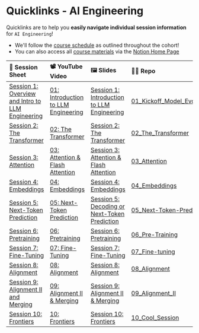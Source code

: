 # Quicklinks - AI Engineering

Quicklinks are to help you **easily navigate individual session information** for `AI Engineering`!  

- We'll follow the [course schedule]() as outlined throughout the cohort!
- You can also access all [course materials]() via the [Notion Home Page]()

| 📰 Session Sheet | 📽️ YouTube Video  | 🖼️ Slides      | 👨‍💻 Repo         |
|:-----------------|:-----------------|:-----------------|:-----------------|
 | [Session 1: Overview and Intro to LLM Engineering](https://www.notion.so/Session-1-Overview-and-Intro-to-LLM-Engineering-1a7cd547af3d80149a20d822bd0a9280) | [01: Introduction to LLM Engineering](https://www.youtube.com/watch?v=xgcPRrq6NBw&ab_channel=AIMakerspace) |  [Session 1: Introduction to LLM Engineering](https://www.canva.com/design/DAGWfLzJLjU/q_swsY0ng_NRpXA-ckn26Q/view?utm_content=DAGWfLzJLjU&utm_campaign=designshare&utm_medium=link2&utm_source=uniquelinks&utlId=hea55fde063) | [01_Kickoff_Model_Evolution](https://github.com/AI-Maker-Space/LLM-Engineering-Foundations-to-SLMs-Open-Source/tree/main/01_Kickoff_Model_Evolution)
 | [Session 2: The Transformer](https://www.notion.so/Session-2-The-Transformer-1a7cd547af3d80079041d5112fb052a8) | [02: The Transformer](https://www.youtube.com/watch?v=LYODbG3X4oI&ab_channel=AIMakerspace) |  [Session 2: The Transformer](https://www.canva.com/design/DAGW9drJwtU/d5pIdoSDGNoTHppA3i9Crg/view?utm_content=DAGW9drJwtU&utm_campaign=designshare&utm_medium=link&utm_source=editor) | [02_The_Transformer](https://github.com/AI-Maker-Space/LLM-Engineering-Foundations-to-SLMs-Open-Source/tree/main/02_The_Transformer)
| [Session 3: Attention](https://www.notion.so/Session-3-Attention-1a7cd547af3d808fae58ed6252cc3e7f) | [03: Attention & Flash Attention](https://www.youtube.com/watch?v=cE5E1m1cSAU&ab_channel=AIMakerspace) |  [Session 3: Attention & Flash Attention](https://www.canva.com/design/DAGXJDsxuyI/TO3MaXqimiS-MjbR8-qm3g/view?utm_content=DAGXJDsxuyI&utm_campaign=designshare&utm_medium=link2&utm_source=uniquelinks&utlId=hbdbc7bdd9d) | [03_Attention](https://github.com/AI-Maker-Space/LLM-Engineering-Foundations-to-SLMs-Open-Source/tree/main/03_Attention)
| [Session 4: Embeddings](https://www.notion.so/Session-4-Embeddings-1a7cd547af3d80669ea0e47ff2a142f9) | [04: Embeddings](https://www.youtube.com/watch?v=XMJzqxElhfY&ab_channel=AIMakerspace) |  [Session 4: Embeddings](https://www.canva.com/design/DAGXnKDginc/-g-2FCMJKDr2yhmUuuvVqg/view?utm_content=DAGXnKDginc&utm_campaign=designshare&utm_medium=link&utm_source=editor) | [04_Embeddings](https://github.com/AI-Maker-Space/LLM-Engineering-Foundations-to-SLMs-Open-Source/tree/main/04_Embeddings)
| [Session 5: Next-Token Prediction](https://www.notion.so/Session-5-Next-Token-Prediction-1a7cd547af3d8056bacaf652f6f9e8d9) | [05: Next-Token Prediction ](https://www.youtube.com/watch?v=xNRgycrPQFY&ab_channel=AIMakerspace) |  [Session 5: Decoding or Next-Token Prediction](https://www.canva.com/design/DAGYRgCRV2k/3xwuCV92aSKKNG7qpockFw/view?utm_content=DAGYRgCRV2k&utm_campaign=designshare&utm_medium=link&utm_source=editor) | [05_Next-Token-Prediction](https://github.com/AI-Maker-Space/LLM-Engineering-Foundations-to-SLMs-Open-Source/tree/main/05_Next-Token-Prediction)
| [Session 6: Pretraining](https://www.notion.so/Session-6-Pretraining-1a7cd547af3d80fbaba5decb2ee8616b) | [06: Pretraining](https://www.youtube.com/watch?v=zU5iIAsqJVU&ab_channel=AIMakerspace) |  [Session 6: Pretraining](https://www.canva.com/design/DAGYdUqfwVg/l_9JK-h7dgvP4bseYdzwaQ/view?utm_content=DAGYdUqfwVg&utm_campaign=designshare&utm_medium=link2&utm_source=uniquelinks&utlId=h9c74da65a4) | [06_Pre-Training](https://github.com/AI-Maker-Space/LLM-Engineering-Foundations-to-SLMs-Open-Source/tree/main/06_Pre-Training)
| [Session 7: Fine-Tuning ](https://www.notion.so/Session-7-Fine-Tuning-1a7cd547af3d80e3adedd44ef63ac992) | [07: Fine-Tuning](https://www.youtube.com/watch?v=ELu2dy2Iccs&ab_channel=AIMakerspace) |  [Session 7: Fine-Tuning](https://www.canva.com/design/DAGY7ZxFsRU/wzpT21_Ub_a3RAo3-HVvPQ/view?utm_content=DAGY7ZxFsRU&utm_campaign=designshare&utm_medium=link2&utm_source=uniquelinks&utlId=hcadf98dde7) | [07_Fine-tuning](https://github.com/AI-Maker-Space/LLM-Engineering-Foundations-to-SLMs-Open-Source/tree/main/07_Fine-tuning)
| [Session 8: Alignment](https://www.notion.so/Session-8-Alignment-1a7cd547af3d800ab391dd8f2ceb9329) | [08: Alignment ](https://www.youtube.com/watch?v=4ehPGFIf91o&ab_channel=AIMakerspace) |  [Session 8: Alignment](https://www.canva.com/design/DAGZHXVSNBE/OHkXXiAmsfSXwHL1r2P0bw/view?utm_content=DAGZHXVSNBE&utm_campaign=designshare&utm_medium=link2&utm_source=uniquelinks&utlId=h59157a8ad7) | [08_Alignment](https://github.com/AI-Maker-Space/LLM-Engineering-Foundations-to-SLMs-Open-Source/tree/main/08_Alignment)
| [Session 9: Alignment II and Merging](https://www.notion.so/Session-9-Alignment-II-and-Merging-1a7cd547af3d805ca7bae487d35073a5) | [09: Alignment II & Merging](https://www.youtube.com/watch?v=VzTujojD1ho&ab_channel=AIMakerspace) |  [Session 9: Alignment II & Merging](https://www.canva.com/design/DAGZlbhGppY/Lmr8nwEG4T5p8vsY3pqOmw/view?utm_content=DAGZlbhGppY&utm_campaign=designshare&utm_medium=link2&utm_source=uniquelinks&utlId=h580ea460bf) | [09_Alignment_II](https://github.com/AI-Maker-Space/LLM-Engineering-Foundations-to-SLMs-Open-Source/tree/main/09_Alignment_II)
| [Session 10: Frontiers](https://www.notion.so/Session-10-Frontiers-1a7cd547af3d80ff9482cee21e65edaf) | [10: Frontiers ](https://www.youtube.com/watch?v=ft8DrEW1ZSc&ab_channel=AIMakerspace) |  [Session 10: Frontiers](https://www.canva.com/design/DAGZsTHsSuE/hLmurLxgBsX-D8royq42jA/view?utm_content=DAGZsTHsSuE&utm_campaign=designshare&utm_medium=link2&utm_source=uniquelinks&utlId=hf1f2028a93) | [10_Cool_Session](https://github.com/AI-Maker-Space/LLM-Engineering-Foundations-to-SLMs-Open-Source/tree/main/10_Cool_Session)
